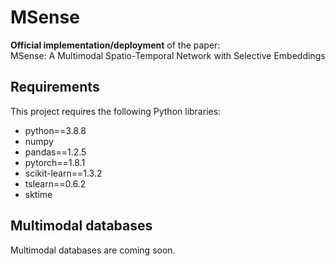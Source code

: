 # MSense
  
**Official implementation/deployment** of the paper:  
MSense: A Multimodal Spatio-Temporal Network with Selective Embeddings


## Requirements

This project requires the following Python libraries:

- python==3.8.8
- numpy
- pandas==1.2.5
- pytorch==1.8.1
- scikit-learn==1.3.2
- tslearn==0.6.2
- sktime

## Multimodal databases 
Multimodal databases are coming soon.